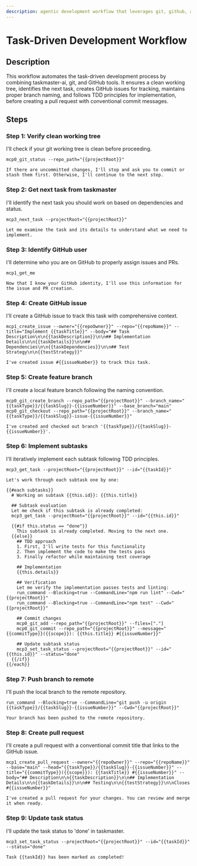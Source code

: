 ```yaml
---
description: agentic development workflow that leverages git, github, and taskmaster-ai
---
```


# Task-Driven Development Workflow

## Description
This workflow automates the task-driven development process by combining taskmaster-ai, git, and GitHub tools. It ensures a clean working tree, identifies the next task, creates GitHub issues for tracking, maintains proper branch naming, and follows TDD principles for implementation, before creating a pull request with conventional commit messages.

## Steps

### Step 1: Verify clean working tree
I'll check if your git working tree is clean before proceeding.
```
mcp0_git_status --repo_path="{{projectRoot}}"

If there are uncommitted changes, I'll stop and ask you to commit or stash them first. Otherwise, I'll continue to the next step.
```

### Step 2: Get next task from taskmaster
I'll identify the next task you should work on based on dependencies and status.
```
mcp3_next_task --projectRoot="{{projectRoot}}"

Let me examine the task and its details to understand what we need to implement.
```

### Step 3: Identify GitHub user
I'll determine who you are on GitHub to properly assign issues and PRs.
```
mcp1_get_me

Now that I know your GitHub identity, I'll use this information for the issue and PR creation.
```

### Step 4: Create GitHub issue
I'll create a GitHub issue to track this task with comprehensive context.
```
mcp1_create_issue --owner="{{repoOwner}}" --repo="{{repoName}}" --title="Implement {{taskTitle}}" --body="## Task Description\n\n{{taskDescription}}\n\n## Implementation Details\n\n{{taskDetails}}\n\n## Dependencies\n\n{{taskDependencies}}\n\n## Test Strategy\n\n{{testStrategy}}"

I've created issue #{{issueNumber}} to track this task.
```

### Step 5: Create feature branch
I'll create a local feature branch following the naming convention.
```
mcp0_git_create_branch --repo_path="{{projectRoot}}" --branch_name="{{taskType}}/{{taskSlug}}-{{issueNumber}}" --base_branch="main"
mcp0_git_checkout --repo_path="{{projectRoot}}" --branch_name="{{taskType}}/{{taskSlug}}-issue-{{issueNumber}}"

I've created and checked out branch '{{taskType}}/{{taskSlug}}-{{issueNumber}}'.
```

### Step 6: Implement subtasks
I'll iteratively implement each subtask following TDD principles.
```
mcp3_get_task --projectRoot="{{projectRoot}}" --id="{{taskId}}"

Let's work through each subtask one by one:

{{#each subtasks}}
  # Working on subtask {{this.id}}: {{this.title}}

  ## Subtask evaluation
  Let me check if this subtask is already completed:
  mcp3_get_task --projectRoot="{{projectRoot}}" --id="{{this.id}}"

  {{#if this.status == "done"}}
    This subtask is already completed. Moving to the next one.
  {{else}}
    ## TDD approach
    1. First, I'll write tests for this functionality
    2. Then implement the code to make the tests pass
    3. Finally refactor while maintaining test coverage

    ## Implementation
    {{this.details}}

    ## Verification
    Let me verify the implementation passes tests and linting:
    run_command --Blocking=true --CommandLine="npm run lint" --Cwd="{{projectRoot}}"
    run_command --Blocking=true --CommandLine="npm test" --Cwd="{{projectRoot}}"

    ## Commit changes
    mcp0_git_add --repo_path="{{projectRoot}}" --files=["."]
    mcp0_git_commit --repo_path="{{projectRoot}}" --message="{{commitType}}({{scope}}): {{this.title}} #{{issueNumber}}"

    ## Update subtask status
    mcp3_set_task_status --projectRoot="{{projectRoot}}" --id="{{this.id}}" --status="done"
  {{/if}}
{{/each}}
```

### Step 7: Push branch to remote
I'll push the local branch to the remote repository.
```
run_command --Blocking=true --CommandLine="git push -u origin {{taskType}}/{{taskSlug}}-{{issueNumber}}" --Cwd="{{projectRoot}}"

Your branch has been pushed to the remote repository.
```

### Step 8: Create pull request
I'll create a pull request with a conventional commit title that links to the GitHub issue.
```
mcp1_create_pull_request --owner="{{repoOwner}}" --repo="{{repoName}}" --base="main" --head="{{taskType}}/{{taskSlug}}-{{issueNumber}}" --title="{{commitType}}({{scope}}): {{taskTitle}} #{{issueNumber}}" --body="## Description\n\n{{taskDescription}}\n\n## Implementation Details\n\n{{taskDetails}}\n\n## Testing\n\n{{testStrategy}}\n\nCloses #{{issueNumber}}"

I've created a pull request for your changes. You can review and merge it when ready.
```

### Step 9: Update task status
I'll update the task status to 'done' in taskmaster.
```
mcp3_set_task_status --projectRoot="{{projectRoot}}" --id="{{taskId}}" --status="done"

Task {{taskId}} has been marked as completed!
```
